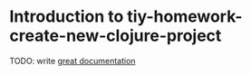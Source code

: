 # Introduction to tiy-homework-create-new-clojure-project

TODO: write [great documentation](http://jacobian.org/writing/what-to-write/)
